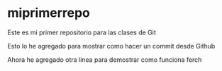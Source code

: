 # miprimerrepo
Este es mi primer repositorio para las clases de Git

Esto lo he agregado para mostrar como hacer un commit desde Github

Ahora he agregado otra linea para demostrar como funciona ferch
